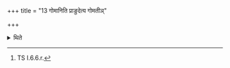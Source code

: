 +++
title = "13 गोमानिति प्राङुदेत्य गोमतीञ्"

+++

<details><summary>थिते</summary>

13. Having gone to the east, he mutters a verse containing the word go beginning with gomân.[^1]  


[^1]: TS I.6.6.r.
</details>
